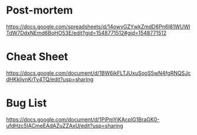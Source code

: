 # Post-mortem
https://docs.google.com/spreadsheets/d/14owvGZYwkZmdD6Pn6l81WUWlTdW7DdxNEmd6BoHO53E/edit?gid=1548771512#gid=1548771512

# Cheat Sheet
https://docs.google.com/document/d/1BW6ikFLTJUxuSooS5wN4fgRNQSJcdHKkliynKrTy4TQ/edit?usp=sharing

# Bug List
https://docs.google.com/document/d/1PiPmYiKAcplG1BraGK0-ufdHzc5IACmeEAdAZuZZAxU/edit?usp=sharing